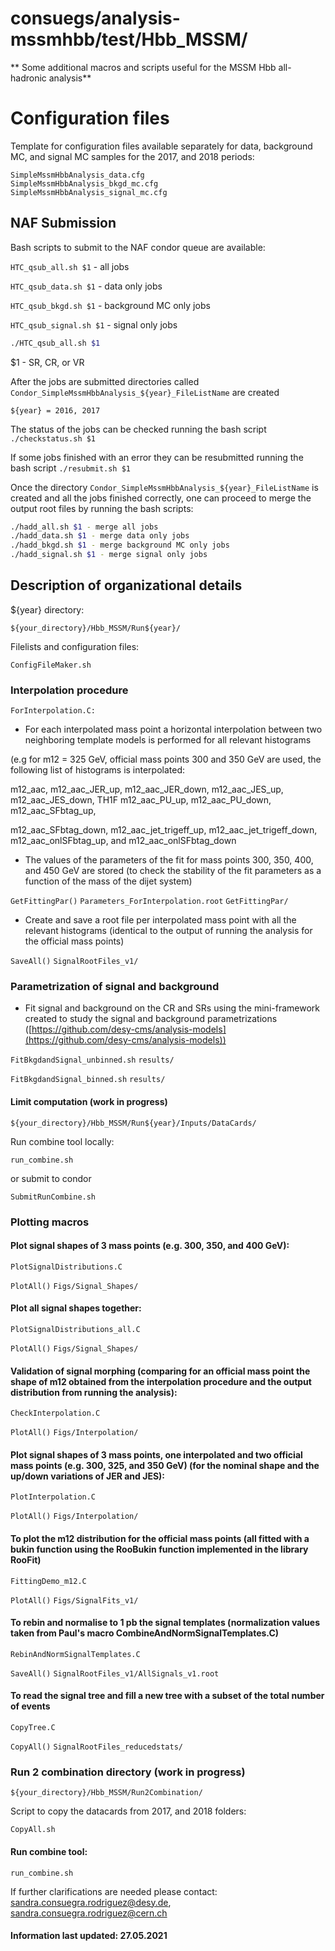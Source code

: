 # consuegs/analysis-mssmhbb/test/Hbb_MSSM/ 

** Some additional macros and scripts useful for the MSSM Hbb all-hadronic analysis**

# Configuration files
Template for configuration files available separately for data, background MC, and signal MC samples for the 2017, and 2018 periods:

    SimpleMssmHbbAnalysis_data.cfg
    SimpleMssmHbbAnalysis_bkgd_mc.cfg
    SimpleMssmHbbAnalysis_signal_mc.cfg


## NAF Submission

Bash scripts to submit to the NAF condor queue are available:

`HTC_qsub_all.sh $1` - all jobs

`HTC_qsub_data.sh $1` - data only jobs 

`HTC_qsub_bkgd.sh $1` - background MC only jobs 

`HTC_qsub_signal.sh $1` - signal only jobs 

```bash
./HTC_qsub_all.sh $1
```
$1 - SR, CR, or VR


After the jobs are submitted directories called `Condor_SimpleMssmHbbAnalysis_${year}_FileListName` are created

`${year} = 2016, 2017`

The status of the jobs can be checked running the bash script `./checkstatus.sh $1`

If some jobs finished with an error they can be resubmitted running the bash script `./resubmit.sh $1`

Once the directory `Condor_SimpleMssmHbbAnalysis_${year}_FileListName` is created and all the jobs finished correctly, one can proceed to merge the output root files by running the bash scripts:

```bash
./hadd_all.sh $1 - merge all jobs
./hadd_data.sh $1 - merge data only jobs 
./hadd_bkgd.sh $1 - merge background MC only jobs 
./hadd_signal.sh $1 - merge signal only jobs 

```

## Description of organizational details

${year} directory:

`${your_directory}/Hbb_MSSM/Run${year}/`

Filelists and configuration files:

`ConfigFileMaker.sh`


### Interpolation procedure

`ForInterpolation.C:`

* For each interpolated mass point a horizontal interpolation between two neighboring template models is performed for all relevant histograms

(e.g for m12 = 325 GeV, official mass points 300 and 350 GeV are used, the following list of histograms is interpolated: 
 
 m12_aac, m12_aac_JER_up, m12_aac_JER_down, m12_aac_JES_up, m12_aac_JES_down, TH1F	m12_aac_PU_up, m12_aac_PU_down, m12_aac_SFbtag_up, 
 
 m12_aac_SFbtag_down, m12_aac_jet_trigeff_up, m12_aac_jet_trigeff_down, m12_aac_onlSFbtag_up, and m12_aac_onlSFbtag_down
 
* The values of the parameters of the fit for mass points 300, 350, 400, and 450 GeV are stored (to check the stability of the fit parameters as a function of the mass of the dijet system) 

`GetFittingPar()` `Parameters_ForInterpolation.root`  `GetFittingPar/`

* Create and save a root file per interpolated mass point with all the relevant histograms (identical to the output of running the analysis for the official mass points)

`SaveAll()`  `SignalRootFiles_v1/`


### Parametrization of signal and background

* Fit signal and background on the CR and SRs using the mini-framework created to study the signal and background parametrizations ([https://github.com/desy-cms/analysis-models](https://github.com/desy-cms/analysis-models))

`FitBkgdandSignal_unbinned.sh`  `results/`

`FitBkgdandSignal_binned.sh`    `results/`


#### Limit computation (work in progress)

`${your_directory}/Hbb_MSSM/Run${year}/Inputs/DataCards/`

Run combine tool locally:

`run_combine.sh`

or submit to condor

`SubmitRunCombine.sh`


### Plotting macros 

#### Plot signal shapes of 3 mass points (e.g. 300, 350, and 400 GeV):

`PlotSignalDistributions.C`

`PlotAll()` `Figs/Signal_Shapes/`


#### Plot all signal shapes together:

`PlotSignalDistributions_all.C` 

`PlotAll()` `Figs/Signal_Shapes/`


#### Validation of signal morphing (comparing for an official mass point the shape of m12 obtained from the interpolation procedure and the output distribution from running the analysis):
 
`CheckInterpolation.C`

`PlotAll()` `Figs/Interpolation/`


#### Plot signal shapes of 3 mass points, one interpolated and two official mass points (e.g. 300, 325, and 350 GeV) (for the nominal shape and the up/down variations of JER and JES):

`PlotInterpolation.C`

`PlotAll()` `Figs/Interpolation/`


#### To plot the m12 distribution for the official mass points (all fitted with a bukin function using the RooBukin function implemented in the library RooFit)
  
`FittingDemo_m12.C`
 
`PlotAll()` `Figs/SignalFits_v1/`


#### To rebin and normalise to 1 pb the signal templates (normalization values taken from Paul's macro CombineAndNormSignalTemplates.C)
 
`RebinAndNormSignalTemplates.C`

`SaveAll()` `SignalRootFiles_v1/AllSignals_v1.root`


#### To read the signal tree and fill a new tree with a subset of the total number of events

`CopyTree.C`

`CopyAll()` `SignalRootFiles_reducedstats/`


### Run 2 combination directory (work in progress)

`${your_directory}/Hbb_MSSM/Run2Combination/`

Script to copy the datacards from 2017, and 2018 folders:

`CopyAll.sh`

#### Run combine tool:

`run_combine.sh`


If further clarifications are needed please contact: [sandra.consuegra.rodriguez@desy.de](sandra.consuegra.rodriguez@desy.de), [sandra.consuegra.rodriguez@cern.ch](sandra.consuegra.rodriguez@cern.ch)

#### Information last updated: 27.05.2021
